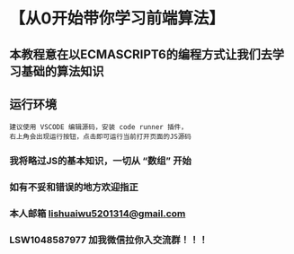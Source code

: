 # 【从0开始带你学习前端算法】
## 本教程意在以ECMASCRIPT6的编程方式让我们去学习基础的算法知识
## 运行环境
```
建议使用 VSCODE 编辑源码，安装 code runner 插件，
右上角会出现运行按钮，点击即可运行当前打开页面的JS源码
```
### 我将略过JS的基本知识，一切从 “数组” 开始
### 如有不妥和错误的地方欢迎指正 
### 本人邮箱 lishuaiwu5201314@gmail.com
### LSW1048587977 加我微信拉你入交流群！！！
